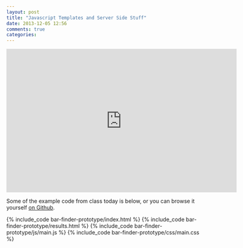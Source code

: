 ```yaml
---
layout: post
title: "Javascript Templates and Server Side Stuff"
date: 2013-12-05 12:56
comments: true
categories: 
---
```


<iframe src="http://player.vimeo.com/video/81073231" width="600" height="375" frameborder="0" webkitallowfullscreen mozallowfullscreen allowfullscreen></iframe>

Some of the example code from class today is below, or you can browse
it yourself 
[on Github](https://github.com/mkornblum/de271-fa13/tree/master/source/downloads/code/bar-finder-prototype).

{% include_code bar-finder-prototype/index.html %}
{% include_code bar-finder-prototype/results.html %}
{% include_code bar-finder-prototype/js/main.js %}
{% include_code bar-finder-prototype/css/main.css %}
